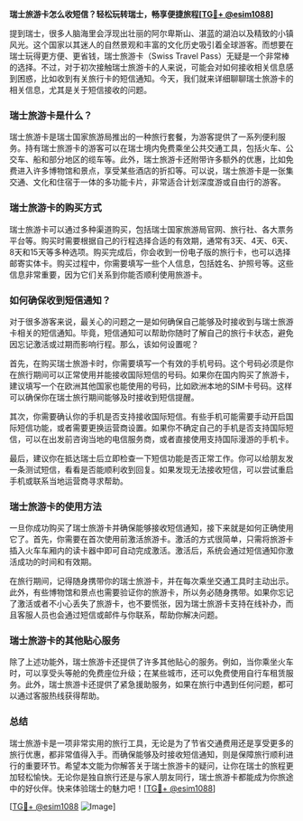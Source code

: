 **瑞士旅游卡怎么收短信？轻松玩转瑞士，畅享便捷旅程[[TG💪+ @esim1088](https://t.me/s/esim1088)]**

提到瑞士，很多人脑海里会浮现出壮丽的阿尔卑斯山、湛蓝的湖泊以及精致的小镇风光。这个国家以其迷人的自然景观和丰富的文化历史吸引着全球游客。而想要在瑞士玩得更方便、更省钱，瑞士旅游卡（Swiss Travel Pass）无疑是一个非常棒的选择。不过，对于初次接触瑞士旅游卡的人来说，可能会对如何接收相关信息感到困惑，比如收到有关旅行卡的短信通知。今天，我们就来详细聊聊瑞士旅游卡的相关信息，尤其是关于短信接收的问题。

### 瑞士旅游卡是什么？

瑞士旅游卡是瑞士国家旅游局推出的一种旅行套餐，为游客提供了一系列便利服务。持有瑞士旅游卡的游客可以在瑞士境内免费乘坐公共交通工具，包括火车、公交车、船和部分地区的缆车等。此外，瑞士旅游卡还附带许多额外的优惠，比如免费进入许多博物馆和景点，享受某些酒店的折扣等。可以说，瑞士旅游卡是一张集交通、文化和住宿于一体的多功能卡片，非常适合计划深度游或自由行的游客。

### 瑞士旅游卡的购买方式

瑞士旅游卡可以通过多种渠道购买，包括瑞士国家旅游局官网、旅行社、各大票务平台等。购买时需要根据自己的行程选择合适的有效期，通常有3天、4天、6天、8天和15天等多种选项。购买完成后，你会收到一份电子版的旅行卡，也可以选择邮寄实体卡。购买过程中，你需要填写一些个人信息，包括姓名、护照号等。这些信息非常重要，因为它们关系到你能否顺利使用旅游卡。

### 如何确保收到短信通知？

对于很多游客来说，最关心的问题之一是如何确保自己能够及时接收到与瑞士旅游卡相关的短信通知。毕竟，短信通知可以帮助你随时了解自己的旅行卡状态，避免因忘记激活或过期而影响行程。那么，该如何设置呢？

首先，在购买瑞士旅游卡时，你需要填写一个有效的手机号码。这个号码必须是你在旅行期间可以正常使用并能接收国际短信的号码。如果你在国内购买了旅游卡，建议填写一个在欧洲其他国家也能使用的号码，比如欧洲本地的SIM卡号码。这样可以确保你在瑞士旅行期间能够及时接收到短信提醒。

其次，你需要确认你的手机是否支持接收国际短信。有些手机可能需要手动开启国际短信功能，或者需要更换运营商设置。如果你不确定自己的手机是否支持国际短信，可以在出发前咨询当地的电信服务商，或者直接使用支持国际漫游的手机卡。

最后，建议你在抵达瑞士后立即检查一下短信功能是否正常工作。你可以给朋友发一条测试短信，看看是否能顺利收到回复。如果发现无法接收短信，可以尝试重启手机或联系当地运营商寻求帮助。

### 瑞士旅游卡的使用方法

一旦你成功购买了瑞士旅游卡并确保能够接收短信通知，接下来就是如何正确使用它了。首先，你需要在首次使用前激活旅游卡。激活的方式很简单，只需将旅游卡插入火车车厢内的读卡器中即可自动完成激活。激活后，系统会通过短信通知你激活成功的时间和有效期。

在旅行期间，记得随身携带你的瑞士旅游卡，并在每次乘坐交通工具时主动出示。此外，有些博物馆和景点也需要验证你的旅游卡，所以务必随身携带。如果你忘记了激活或者不小心丢失了旅游卡，也不要慌张，因为瑞士旅游卡支持在线补办，而且客服人员也会通过短信或邮件与你联系，帮助你解决问题。

### 瑞士旅游卡的其他贴心服务

除了上述功能外，瑞士旅游卡还提供了许多其他贴心的服务。例如，当你乘坐火车时，可以享受头等舱的免费座位升级；在某些城市，还可以免费使用自行车租赁服务。此外，瑞士旅游卡还提供了紧急援助服务，如果在旅行中遇到任何问题，都可以通过客服热线获得帮助。

### 总结

瑞士旅游卡是一项非常实用的旅行工具，无论是为了节省交通费用还是享受更多的旅行优惠，都非常值得入手。而确保能够及时接收短信通知，则是保障旅行顺利进行的重要环节。希望本文能为你解答关于瑞士旅游卡的疑问，让你在瑞士的旅程更加轻松愉快。无论你是独自旅行还是与家人朋友同行，瑞士旅游卡都能成为你旅途中的好伙伴。快来体验瑞士的魅力吧！[[TG💪+ @esim1088](https://t.me/s/esim1088)]

[[TG💪+ @esim1088](https://t.me/s/esim1088) ![Image](https://i.postimg.cc/4NQfJmqS/Snipaste-2025-05-13-00-14-12.png)]